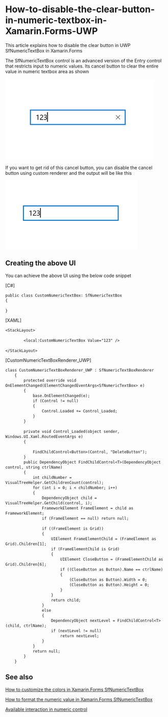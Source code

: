 # How-to-disable-the-clear-button-in-numeric-textbox-in-Xamarin.Forms-UWP

This article explains how to disable the clear button in UWP SfNumericTextBox in Xamarin.Forms

The SfNumericTextBox control is an advanced version of the Entry control that restricts input to numeric values. Its cancel button to clear the entire value in numeric textbox area as shown

 ![Output image of NumericTextBox with ClearButton](Outputs/NumericTextBoxWithClearButton.png)

If you want to get rid of this cancel button, you can disable the cancel button using custom renderer and the output will be like this

 ![Output image of NumericTextBox without ClearButton](Outputs/NumericTextBoxWithoutClearButton.png)
 
## Creating the above UI

You can achieve the above UI using the below code snippet

[C#]

```
public class CustomNumericTextBox: SfNumericTextBox
{

}
```

[XAML]

```
<StackLayout>

        <local:CustomNumericTextBox Value="123" />

</StackLayout>
```

[CustomNumericTextBoxRenderer_UWP]

```
class CustomNumericTextBoxRenderer_UWP : SfNumericTextBoxRenderer
    {
        protected override void OnElementChanged(ElementChangedEventArgs<SfNumericTextBox> e)
        {
            base.OnElementChanged(e);
            if (Control != null)
            {
                Control.Loaded += Control_Loaded;
            }
        }

        private void Control_Loaded(object sender, Windows.UI.Xaml.RoutedEventArgs e)
        {

            FindChildControl<Button>(Control, "DeleteButton");
        }
        public DependencyObject FindChildControl<T>(DependencyObject control, string ctrlName)
        {
            int childNumber = VisualTreeHelper.GetChildrenCount(control);
            for (int i = 0; i < childNumber; i++)
            {
                DependencyObject child = VisualTreeHelper.GetChild(control, i);
                FrameworkElement FrameElement = child as FrameworkElement;
                if (FrameElement == null) return null;

                if ((FrameElement is Grid))
                {
                    UIElement FrameElementChild = (FrameElement as Grid).Children[1];
                    if (FrameElementChild is Grid)
                    {
                        UIElement CloseButton = (FrameElementChild as Grid).Children[6];
                        if ((CloseButton as Button).Name == ctrlName)
                        {
                            (CloseButton as Button).Width = 0;
                            (CloseButton as Button).Height = 0;
                        }
                    }
                    return child;
                }
                else
                {
                    DependencyObject nextLevel = FindChildControl<T>(child, ctrlName);
                    if (nextLevel != null)
                        return nextLevel;
                }
            }
            return null;
        }
    }
```    

## See also

[How to customize the colors in Xamarin.Forms SfNumericTextBox](https://help.syncfusion.com/xamarin/numeric-entry/colors)

[How to format the numeric value in Xamarin.Forms SfNumericTextBox](https://help.syncfusion.com/xamarin/numeric-entry/number-formatting)

[Available interaction in numeric control](https://help.syncfusion.com/xamarin/numeric-entry/events-and-interactivity)





